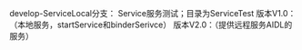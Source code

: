 develop-ServiceLocal分支： Service服务测试；目录为ServiceTest
版本V1.0：（本地服务，startService和binderSerivce）
版本V2.0：（提供远程服务AIDL的服务）
